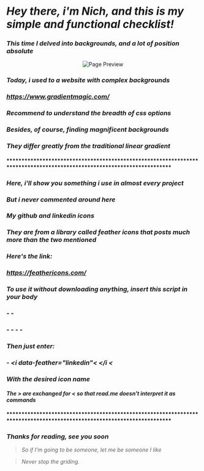 #   *Hey there, i'm Nich, and this is my simple and functional checklist!*
### *This time I delved into backgrounds, and a lot of position absolute*

<p align="center">
  <img src="https://github.com/italicnich/checklist/blob/main/readmeimg/checklistpage.png" alt="Page Preview">
</p>

### *Today, i used to a website with complex backgrounds*
### *https://www.gradientmagic.com/*
### *Recommend to understand the breadth of css options*
### *Besides, of course, finding magnificent backgrounds*
### *They differ greatly from the traditional linear gradient*

#### ***********************************************************************************************************************
###   *Here, i'll show you something i use in almost every project*
###   *But i never commented around here*
###   *My github and linkedin icons*
###   *They are from a library called feather icons that posts much more than the two mentioned*
###   *Here's the link:*
###   *https://feathericons.com/*
###
###   *To use it without downloading anything, insert this script in your body*
###
###   *- - <script src="https://unpkg.com/feather-icons"></script>*
###     *- - - - <script>*
###        *- - - - - feather.replace()*
###    *- - - - </script>*
###
###    *Then just enter:*
###    *- <i data-feather="linkedin"< </i <*
###    *With the desired icon name*
####   *The > are exchanged for < so that read.me doesn't interpret it as commands* 
#### ***********************************************************************************************************************

###   *Thanks for reading, see you soon*

> *So if I'm going to be someone, let me be someone I like*

> *Never stop the griding.*
